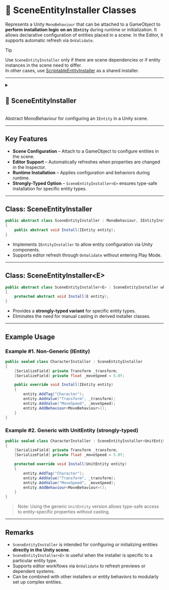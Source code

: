 # 🧩️ SceneEntityInstaller Classes

Represents a Unity `MonoBehaviour` that can be attached to a GameObject to **perform installation logic on an `IEntity`** during runtime or initialization. 
It allows declarative configuration of entities placed in a scene. In the Editor, it supports automatic refresh via `OnValidate`.

> [!TIP]
> Use `SceneEntityInstaller` only if there are scene dependencies or if entity instances in the scene need to differ.  
> In other cases, use [ScriptableEntityInstaller](ScriptableEntityInstaller.md) as a shared installer.

---

<details>
  <summary>
    <h2 id="scene-entity-installer"> 🧩 SceneEntityInstaller</h2>
    <br>Abstract MonoBehaviour for configuring an <code>IEntity</code> in a Unity scene.
  </summary>

<br>

```csharp
public abstract class SceneEntityInstaller : MonoBehaviour, IEntityInstaller
{
    public abstract void Install(IEntity entity);
}
```
- **Description:** Implements `IEntityInstaller` to allow entity configuration via Unity components.
- **Remarks:** Supports editor refresh through `OnValidate` without entering Play Mode.

</details>























---

## Key Features

- **Scene Configuration** – Attach to a GameObject to configure entities in the scene.
- **Editor Support** – Automatically refreshes when properties are changed in the Inspector.
- **Runtime Installation** – Applies configuration and behaviors during runtime.
- **Strongly-Typed Option** – `SceneEntityInstaller<E>` ensures type-safe installation for specific entity types.

---

## Class: SceneEntityInstaller
```csharp
public abstract class SceneEntityInstaller : MonoBehaviour, IEntityInstaller
{
    public abstract void Install(IEntity entity);
}
```
- Implements `IEntityInstaller` to allow entity configuration via Unity components.
- Supports editor refresh through `OnValidate` without entering Play Mode.

---

## Class: SceneEntityInstaller&lt;E&gt;

```csharp
public abstract class SceneEntityInstaller<E> : SceneEntityInstaller where E : class, IEntity
{
    protected abstract void Install(E entity);
}
```
- Provides a **strongly-typed variant** for specific entity types.
- Eliminates the need for manual casting in derived installer classes.

---

## Example Usage

### Example #1. Non-Generic (IEntity)
```csharp
public sealed class CharacterInstaller : SceneEntityInstaller
{
    [SerializeField] private Transform _transform;
    [SerializeField] private float _moveSpeed = 5.0f;

    public override void Install(IEntity entity)
    {
        entity.AddTag("Character");
        entity.AddValue("Transform", _transform);
        entity.AddValue("MoveSpeed", _moveSpeed);
        entity.AddBehaviour<MoveBehaviour>();
    }
}
```

### Example #2. Generic with UnitEntity (strongly-typed)
```csharp
public sealed class CharacterInstaller : SceneEntityInstaller<UnitEntity>
{
    [SerializeField] private Transform _transform;
    [SerializeField] private float _moveSpeed = 5.0f;

    protected override void Install(UnitEntity entity)
    {
        entity.AddTag("Character");
        entity.AddValue("Transform", _transform);
        entity.AddValue("MoveSpeed", _moveSpeed);
        entity.AddBehaviour<MoveBehaviour>();
    }
}
```

> Note: Using the generic `UnitEntity` version allows type-safe access to entity-specific properties without casting.

---

## Remarks

- `SceneEntityInstaller` is intended for configuring or initializing entities **directly in the Unity scene**.
- `SceneEntityInstaller<E>` is useful when the installer is specific to a particular entity type.
- Supports editor workflows via `OnValidate` to refresh previews or dependent systems.
- Can be combined with other installers or entity behaviors to modularly set up complex entities.
